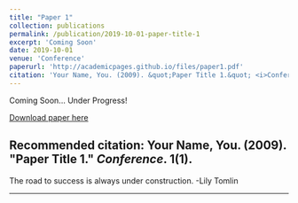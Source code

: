 ```yaml
---
title: "Paper 1"
collection: publications
permalink: /publication/2019-10-01-paper-title-1
excerpt: 'Coming Soon'
date: 2019-10-01
venue: 'Conference'
paperurl: 'http://academicpages.github.io/files/paper1.pdf'
citation: 'Your Name, You. (2009). &quot;Paper Title 1.&quot; <i>Conference </i>. 1(1).'
---
```

Coming Soon... Under Progress!

[Download paper here](http://academicpages.github.io/files/paper1.pdf)

Recommended citation: Your Name, You. (2009). "Paper Title 1." <i>Conference</i>. 1(1).
---

The road to success is always under construction. -Lily Tomlin

---

